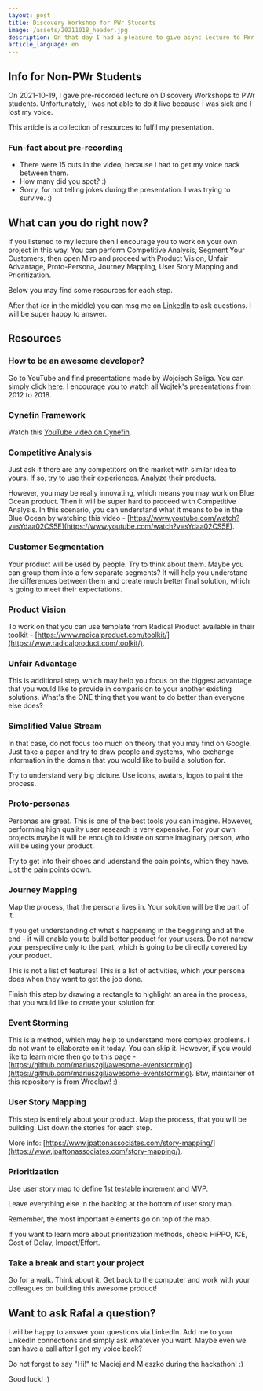 ```yaml
---
layout: post
title: Discovery Workshop for PWr Students
image: /assets/20211018_header.jpg
description: On that day I had a pleasure to give async lecture to PWr students. In this article you can find additional resources.
article_language: en
---
```


## Info for Non-PWr Students

On 2021-10-19, I gave pre-recorded lecture on Discovery Workshops to PWr students. Unfortunately, I was not able to do it live because I was sick and I lost my voice. 

This article is a collection of resources to fulfil my presentation.

### Fun-fact about pre-recording

* There were 15 cuts in the video, because I had to get my voice back between them.
* How many did you spot? :)
* Sorry, for not telling jokes during the presentation. I was trying to survive. :)

## What can you do right now?

If you listened to my lecture then I encourage you to work on your own project in this way. You can perform Competitive Analysis, Segment Your Customers, then open Miro and proceed with Product Vision, Unfair Advantage, Proto-Persona, Journey Mapping, User Story Mapping and Prioritization.

Below you may find some resources for each step.

After that (or in the middle) you can msg me on [LinkedIn](https://www.linkedin.com/in/rafalmakara/) to ask questions. I will be super happy to answer.

## Resources

### How to be an awesome developer?

Go to YouTube and find presentations made by Wojciech Seliga. You can simply click [here](https://www.youtube.com/results?search_query=wojciech+seliga). I encourage you to watch all Wojtek's presentations from 2012 to 2018.

### Cynefin Framework

Watch this [YouTube video on Cynefin](https://www.youtube.com/watch?v=N7oz366X0-8).

### Competitive Analysis

Just ask if there are any competitors on the market with similar idea to yours. If so, try to use their experiences. Analyze their products.

However, you may be really innovating, which means you may work on Blue Ocean product. Then it will be super hard to proceed with Competitive Analysis. In this scenario, you can understand what it means to be in the Blue Ocean by watching this video - [https://www.youtube.com/watch?v=sYdaa02CS5E](https://www.youtube.com/watch?v=sYdaa02CS5E).

### Customer Segmentation

Your product will be used by people. Try to think about them. Maybe you can group them into a few separate segments? It will help you understand the differences between them and create much better final solution, which is going to meet their expectations.

### Product Vision

To work on that you can use template from Radical Product available in their toolkit - [https://www.radicalproduct.com/toolkit/](https://www.radicalproduct.com/toolkit/).

### Unfair Advantage

This is additional step, which may help you focus on the biggest advantage that you would like to provide in comparision to your another existing solutions. What's the ONE thing that you want to do better than everyone else does?

### Simplified Value Stream

In that case, do not focus too much on theory that you may find on Google. Just take a paper and try to draw people and systems, who exchange information in the domain that you would like to build a solution for.

Try to understand very big picture. Use icons, avatars, logos to paint the process.

### Proto-personas

Personas are great. This is one of the best tools you can imagine. However, performing high quality user research is very expensive. For your own projects maybe it will be enough to ideate on some imaginary person, who will be using your product. 

Try to get into their shoes and uderstand the pain points, which they have. List the pain points down.

### Journey Mapping

Map the process, that the persona lives in. Your solution will be the part of it. 

If you get understanding of what's happening in the beggining and at the end - it will enable you to build better product for your users. Do not narrow your perspective only to the part, which is going to be directly covered by your product. 

This is not a list of features! This is a list of activities, which your persona does when they want to get the job done.

Finish this step by drawing a rectangle to highlight an area in the process, that you would like to create your solution for.

### Event Storming

This is a method, which may help to understand more complex problems. I do not want to ellaborate on it today. You can skip it. However, if you would like to learn more then go to this page - [https://github.com/mariuszgil/awesome-eventstorming](https://github.com/mariuszgil/awesome-eventstorming). Btw, maintainer of this repository is from Wroclaw! :)

### User Story Mapping

This step is entirely about your product. Map the process, that you will be building. List down the stories for each step.

More info: [https://www.jpattonassociates.com/story-mapping/](https://www.jpattonassociates.com/story-mapping/).

### Prioritization

Use user story map to define 1st testable increment and MVP. 

Leave everything else in the backlog at the bottom of user story map.

Remember, the most important elements go on top of the map.

If you want to learn more about prioritization methods, check: HiPPO, ICE, Cost of Delay, Impact/Effort.

### Take a break and start your project

Go for a walk. Think about it. Get back to the computer and work with your colleagues on building this awesome product!

## Want to ask Rafal a question?

I will be happy to answer your questions via LinkedIn. Add me to your LinkedIn connections and simply ask whatever you want. Maybe even we can have a call after I get my voice back? 

Do not forget to say "Hi!" to Maciej and Mieszko during the hackathon! :)

Good luck! :)